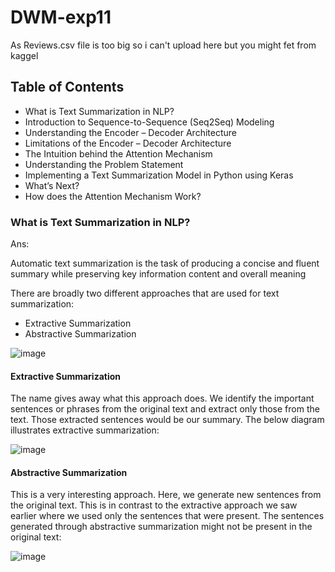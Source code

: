 # DWM-exp11

As Reviews.csv file is too big so i can't upload here but you might fet from kaggel


## Table of Contents
- What is Text Summarization in NLP?
- Introduction to Sequence-to-Sequence (Seq2Seq) Modeling
- Understanding the Encoder – Decoder Architecture
- Limitations of the Encoder – Decoder Architecture
- The Intuition behind the Attention Mechanism
- Understanding the Problem Statement
- Implementing a Text Summarization Model in Python using Keras
- What’s Next?
- How does the Attention Mechanism Work?


### What is Text Summarization in NLP?
Ans:

Automatic text summarization is the task of producing a concise and fluent summary while preserving key information content and overall meaning

There are broadly two different approaches that are used for text summarization:

- Extractive Summarization
- Abstractive Summarization

![image](https://user-images.githubusercontent.com/54675828/138045627-5eeba2b1-7983-4e72-b9db-9a6b27bbc1f2.png)


#### Extractive Summarization

The name gives away what this approach does. We identify the important sentences or phrases from the original text and extract only those from the text. Those extracted sentences would be our summary. The below diagram illustrates extractive summarization:


![image](https://user-images.githubusercontent.com/54675828/138047355-a4292856-21b9-4254-9775-e59ec04a1c7f.png)

#### Abstractive Summarization
This is a very interesting approach. Here, we generate new sentences from the original text. This is in contrast to the extractive approach we saw earlier where we used only the sentences that were present. The sentences generated through abstractive summarization might not be present in the original text:


![image](https://user-images.githubusercontent.com/54675828/138047463-c3f74595-dfe4-462f-8295-a1b6ac6390fc.png)



